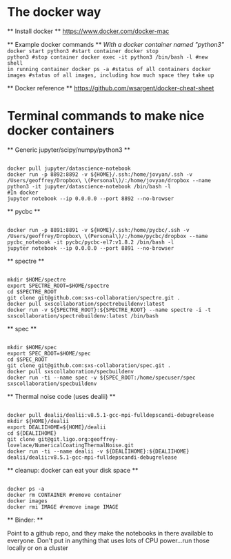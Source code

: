 # The docker way

** Install docker **
https://www.docker.com/docker-mac

** Example docker commands **
*With a docker container named "python3"*
<code>
docker start python3 #start container
docker stop python3 #stop container
docker exec -it python3 /bin/bash -l #new shell in running container
docker ps -a #status of all containers
docker images #status of all images, including how much space they take up
</code>

** Docker reference **
<https://github.com/wsargent/docker-cheat-sheet>

# Terminal commands to make nice docker containers

** Generic jupyter/scipy/numpy/python3 **

<code>
docker pull jupyter/datascience-notebook
docker run -p 8892:8892 -v ${HOME}/.ssh:/home/jovyan/.ssh -v /Users/geoffrey/Dropbox\ \(Personal\)/:/home/jovyan/dropbox --name python3 -it jupyter/datascience-notebook /bin/bash -l
#In docker
jupyter notebook --ip 0.0.0.0 --port 8892 --no-browser
</code>

** pycbc **

<code>
docker run -p 8891:8891 -v ${HOME}/.ssh:/home/pycbc/.ssh -v /Users/geoffrey/Dropbox\ \(Personal\)/:/home/pycbc/dropbox --name pycbc_notebook -it pycbc/pycbc-el7:v1.8.2 /bin/bash -l
jupyter notebook --ip 0.0.0.0 --port 8891 --no-browser
</code>

** spectre **

<code>
mkdir $HOME/spectre
export SPECTRE_ROOT=$HOME/spectre
cd $SPECTRE_ROOT
git clone git@github.com:sxs-collaboration/spectre.git .
docker pull sxscollaboration/spectrebuildenv:latest
docker run -v ${SPECTRE_ROOT}:${SPECTRE_ROOT} --name spectre -i -t sxscollaboration/spectrebuildenv:latest /bin/bash
</code>

** spec **

<code>
mkdir $HOME/spec
export SPEC_ROOT=$HOME/spec
cd $SPEC_ROOT
git clone git@github.com:sxs-collaboration/spec.git .
docker pull sxscollaboration/specbuildenv
docker run -ti --name spec -v ${SPEC_ROOT:/home/specuser/spec sxscollaboration/specbuildenv
</code>

** Thermal noise code (uses dealii) **

<code>
docker pull dealii/dealii:v8.5.1-gcc-mpi-fulldepscandi-debugrelease mkdir ${HOME}/dealii
export DEALIIHOME=${HOME}/dealii
cd ${DEALIIHOME}
git clone git@git.ligo.org:geoffrey-lovelace/NumericalCoatingThermalNoise.git
docker run -ti --name dealii -v ${DEALIIHOME}:${DEALIIHOME} dealii/dealii:v8.5.1-gcc-mpi-fulldepscandi-debugrelease
</code>

** cleanup: docker can eat your disk space **

<code>
docker ps -a
docker rm CONTAINER #remove container
docker images
docker rmi IMAGE #remove image IMAGE
</code>

** Binder: **

Point to a github repo, and they make the notebooks in there available to everyone. Don't put in anything that uses lots of CPU power...run those locally or on a cluster

